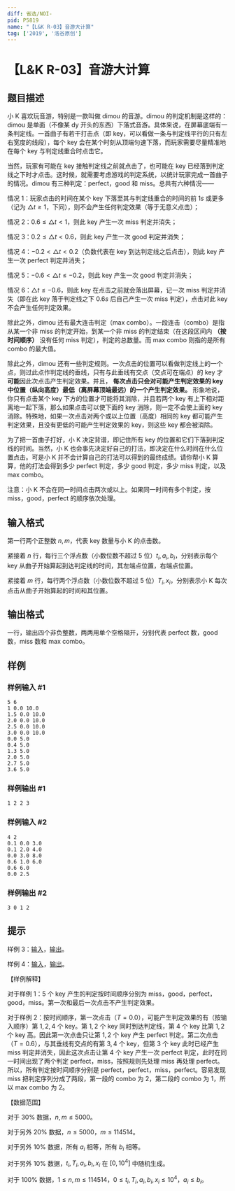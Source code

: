 ```yaml
---
diff: 省选/NOI-
pid: P5819
name: "【L&K R-03】音游大计算"
tag: ['2019', '洛谷原创']
---
```

# 【L&K R-03】音游大计算
## 题目描述

小 K 喜欢玩音游，特别是一款叫做 dimou 的音游。dimou 的判定机制是这样的：dimou 是单面（不像某 dy 开头的东西）下落式音游。具体来说，在屏幕底端有一条判定线。一首曲子有若干打击点（即 key，可以看做一条与判定线平行的只有左右宽度的线段），每个 key 会在某个时刻从顶端匀速下落，而玩家需要尽量精准地在每个 key 与判定线重合时点击它。

当然，玩家有可能在 key 接触判定线之前就点击了，也可能在 key 已经落到判定线之下时才点击。这时候，就需要考虑游戏的判定系统，以统计玩家完成一首曲子的情况。dimou 有三种判定：perfect，good 和 miss。总共有六种情况——

情况 $1$：玩家点击的时间在某个 key 下落至其与判定线重合的时间的前 $1s$ 或更多（记为 $\triangle t\ge1$，下同），则不会产生任何判定效果（等于无意义点击）；

情况 $2$：$0.6\le\triangle t<1$，则此 key 产生一次 miss 判定并消失；

情况 $3$：$0.2\le\triangle t<0.6$，则此 key 产生一次 good 判定并消失；

情况 $4$：$-0.2<\triangle t<0.2$（负数代表在 key 到达判定线之后点击），则此 key 产生一次 perfect 判定并消失；

情况 $5$：$-0.6<\triangle t\le-0.2$，则此 key 产生一次 good 判定并消失；

情况 $6$：$\triangle t\le-0.6$，则此 key 在点击之前就会落出屏幕，记一次 miss 判定并消失（即在此 key 落于判定线之下 $0.6s$ 后自己产生一次 miss 判定），点击对此 key 不会产生任何判定效果。

除此之外，dimou 还有最大连击判定（max combo）。一段连击（combo）是指从某一个非 miss 的判定开始，到某一个非 miss 的判定结束（在这段区间内 **（按时间顺序）** 没有任何 miss 判定），判定的总数量。而 max combo 则指的是所有 combo 的最大值。

除此之外，dimou 还有一些判定规则。一次点击的位置可以看做判定线上的一个点，则过此点作判定线的垂线，只有与此垂线有交点（交点可在端点）的 key 才**可能**因此次点击产生判定效果。并且， **每次点击只会对可能产生判定效果的 key 中位置（纵向高度）最低（离屏幕顶端最远）的一个产生判定效果。** 形象地说，你只有点击某个 key 下方的位置才可能将其消除，并且若两个 key 有上下相对距离地一起下落，那么如果点击可以使下面的 key 消除，则一定不会使上面的 key 消除。特殊地，如果一次点击对两个或以上位置（高度）相同的 key 都可能产生判定效果，且没有更低的可能产生判定效果的 key，则这些 key 都会被消除。

为了把一首曲子打好，小 K 决定背谱，即记住所有 key 的位置和它们下落到判定线的时间。当然，小 K 也会事先决定好自己的打法，即决定在什么时间在什么位置点击。可是小 K 并不会计算自己的打法可以得到的最终成绩。请你帮小 K 算算，他的打法会得到多少 perfect 判定，多少 good 判定，多少 miss 判定，以及 max combo。

注意：小 K 不会在同一时间点击两次或以上。如果同一时间有多个判定，按 miss，good，perfect 的顺序依次处理。
## 输入格式

第一行两个正整数 $n,m$，代表 key 数量与小 K 的点击数。

紧接着 $n$ 行，每行三个浮点数（小数位数不超过 $5$ 位）$t_i,a_i,b_i$，分别表示每个 key 从曲子开始算起到达判定线的时间，其左端点位置，右端点位置。

紧接着 $m$ 行，每行两个浮点数（小数位数不超过 $5$ 位）$T_i,x_i$，分别表示小 K 每次点击从曲子开始算起的时间和其位置。
## 输出格式

一行，输出四个非负整数，两两用单个空格隔开，分别代表 perfect 数，good 数，miss 数和 max combo。
## 样例

### 样例输入 #1
```
5 6
1 0.0 10.0
1.5 0.0 10.0
2.0 0.0 10.0
2.5 0.0 10.0
3.0 0.0 10.0
0.0 5.0
0.4 5.0
1.3 5.0
2.0 5.0
2.7 5.0
3.6 5.0
```
### 样例输出 #1
```
1 2 2 3
```
### 样例输入 #2
```
4 2
0.1 0.0 3.0
0.1 2.0 4.0
0.0 3.0 8.0
0.6 1.0 6.0
0.6 6.0
0.0 2.5
```
### 样例输出 #2
```
3 0 1 2
```
## 提示

样例 $3$：[输入](https://www.luogu.com.cn/paste/qrbt8fnq)，[输出](https://www.luogu.com.cn/paste/evke45h8)。

样例 $4$：[输入](https://www.luogu.com.cn/paste/a71namso)，[输出](https://www.luogu.com.cn/paste/jgpcani2)。

【样例解释】

对于样例 $1$：$5$ 个 key 产生的判定按时间顺序分别为 
 miss，good，perfect，good，miss。第一次和最后一次点击不产生判定效果。

对于样例 $2$：按时间顺序，第一次点击（$T=0.0$），可能产生判定效果的有（按输入顺序）第 $1,2,4$ 个 key。第 $1,2$ 个 key 同时到达判定线，第 $4$ 个 key 比第 $1,2$ 个 key 高。因此第一次点击只让第 $1,2$ 个 key 产生 perfect 判定。第二次点击（$T=0.6$），与其垂线有交点的有第 $3,4$ 个 key，但第 $3$ 个 key 此时已经产生 miss 判定并消失，因此这次点击让第 $4$ 个 key 产生一次 perfect 判定，此时在同一时间出现了两个判定 perfect，miss，按照规则先处理 miss 再处理 perfect。所以，所有判定按时间顺序分别是 perfect，perfect，miss，perfect。容易发现 miss 把判定序列分成了两段，第一段的 combo 为 $2$，第二段的 combo 为 $1$，所以 max combo 为 $2$。

【数据范围】

对于 $30\%$ 数据，$n,m\le5000$。

对于另外 $20\%$ 数据，$n\le5000$，$m\le114514$。

对于另外 $10\%$ 数据，所有 $a_i$ 相等，所有 $b_i$ 相等。

对于另外 $10\%$ 数据，$t_i,T_i,a_i,b_i,x_i$ 在 $[0,10^4]$ 中随机生成。

对于 $100\%$ 数据，$1\le n,m\le114514$，$0\le t_i,T_i,a_i,b_i,x_i\le 10^4$，$a_i\le b_i$。
